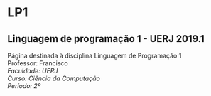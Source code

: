 # LP1
## Linguagem de programação 1 - UERJ 2019.1
<p> Página destinada à disciplina Linguagem de Programação 1 </br>
   <dark>Professor:<dark/> Francisco </br>
   <em>Faculdade:<em/> UERJ </br>
   <em>Curso: Ciência da Computação<em/> </br>
    Período: 2º </br>
</p>

